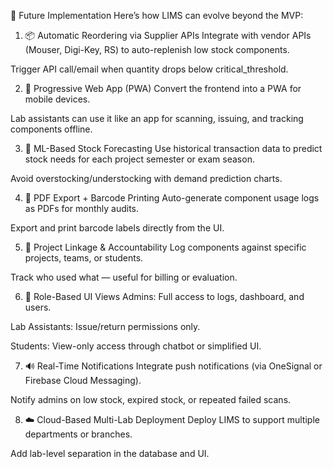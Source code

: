 🔮 Future Implementation
Here’s how LIMS can evolve beyond the MVP:

1. 📦 Automatic Reordering via Supplier APIs
Integrate with vendor APIs (Mouser, Digi-Key, RS) to auto-replenish low stock components.

Trigger API call/email when quantity drops below critical_threshold.

2. 📲 Progressive Web App (PWA)
Convert the frontend into a PWA for mobile devices.

Lab assistants can use it like an app for scanning, issuing, and tracking components offline.

3. 🧠 ML-Based Stock Forecasting
Use historical transaction data to predict stock needs for each project semester or exam season.

Avoid overstocking/understocking with demand prediction charts.

4. 🧾 PDF Export + Barcode Printing
Auto-generate component usage logs as PDFs for monthly audits.

Export and print barcode labels directly from the UI.

5. 🔗 Project Linkage & Accountability
Log components against specific projects, teams, or students.

Track who used what — useful for billing or evaluation.

6. 🔐 Role-Based UI Views
Admins: Full access to logs, dashboard, and users.

Lab Assistants: Issue/return permissions only.

Students: View-only access through chatbot or simplified UI.

7. 🔊 Real-Time Notifications
Integrate push notifications (via OneSignal or Firebase Cloud Messaging).

Notify admins on low stock, expired stock, or repeated failed scans.

8. ☁️ Cloud-Based Multi-Lab Deployment
Deploy LIMS to support multiple departments or branches.

Add lab-level separation in the database and UI.
